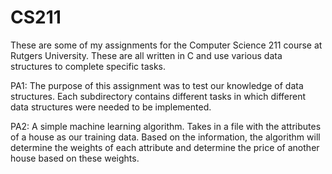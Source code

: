# CS211

These are some of my assignments for the Computer Science 211 course at Rutgers University. These are all written in C and use various data structures to complete specific tasks.

PA1: The purpose of this assignment was to test our knowledge of data structures. Each subdirectory contains different tasks in which different data structures were needed to be implemented. 

PA2: A simple machine learning algorithm. Takes in a file with the attributes of a house as our training data. Based on the information, the algorithm will determine the weights of each attribute and determine the price of another house based on these weights. 
